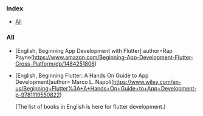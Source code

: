 ### Index

* [All](#all)


### All

* [English, Beginning App Development with Flutter] author=Rap Payne(https://www.amazon.com/Beginning-App-Development-Flutter-Cross-Platform/dp/1484251806)
* [English, Beginning Flutter: A Hands On Guide to App Development]author= Marco L. Napoli(https://www.wiley.com/en-us/Beginning+Flutter%3A+A+Hands+On+Guide+to+App+Development-p-9781119550822)
















  (The list of books in English is here for flutter development.)
